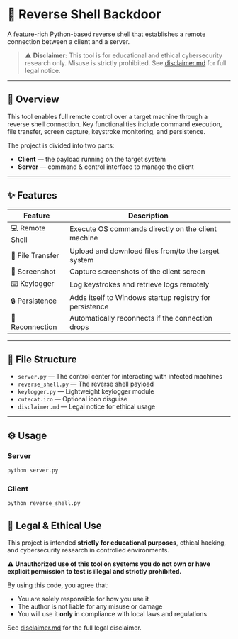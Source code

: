 # 🐍 Reverse Shell Backdoor

A feature-rich Python-based reverse shell that establishes a remote connection between a client and a server.

> ⚠️ **Disclaimer:** This tool is for educational and ethical cybersecurity research only. Misuse is strictly prohibited. See [disclaimer.md](./disclaimer.md) for full legal notice.

---

## 🧠 Overview

This tool enables full remote control over a target machine through a reverse shell connection. Key functionalities include command execution, file transfer, screen capture, keystroke monitoring, and persistence.

The project is divided into two parts:
- **Client** — the payload running on the target system
- **Server** — command & control interface to manage the client

---

## ✨ Features

| Feature           | Description                                                                 |
|------------------|-----------------------------------------------------------------------------|
| 💻 Remote Shell   | Execute OS commands directly on the client machine                         |
| 🔁 File Transfer   | Upload and download files from/to the target system                        |
| 📸 Screenshot      | Capture screenshots of the client screen                                   |
| ⌨️ Keylogger      | Log keystrokes and retrieve logs remotely                                   |
| 🔒 Persistence     | Adds itself to Windows startup registry for persistence                    |
| 🔌 Reconnection    | Automatically reconnects if the connection drops                           |

---

## 📁 File Structure

- `server.py` — The control center for interacting with infected machines  
- `reverse_shell.py` — The reverse shell payload  
- `keylogger.py` — Lightweight keylogger module  
- `cutecat.ico` — Optional icon disguise  
- `disclaimer.md` — Legal notice for ethical usage

---

## ⚙️ Usage

### Server
```bash
python server.py
```

### Client
```bash
python reverse_shell.py
```

## 🚫 Legal & Ethical Use
This project is intended **strictly for educational purposes**, ethical hacking, and cybersecurity research in controlled environments.

**⚠️ Unauthorized use of this tool on systems you do not own or have explicit permission to test is illegal and strictly prohibited.**

By using this code, you agree that:
- You are solely responsible for how you use it
- The author is not liable for any misuse or damage
- You will use it **only** in compliance with local laws and regulations

See [disclaimer.md](./disclaimer.md) for the full legal disclaimer.
